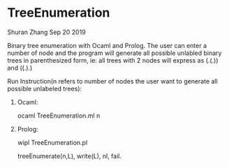 # TreeEnumeration
Shuran Zhang
Sep 20 2019

Binary tree enumeration with Ocaml and Prolog. The user can enter a number of node and the program will generate all possible
unlabled binary trees in parenthesized form, ie: all trees with 2 nodes will express as  (.(.)) and ((.).)

Run Instruction(n refers to number of nodes the user want to generate all possible unlabeled trees): 
1. Ocaml: 
   
   ocaml TreeEnumeration.ml n
   
2. Prolog: 
   
   wipl TreeEnumeration.pl
   
   treeEnumerate(n,L), write(L), nl, fail.
